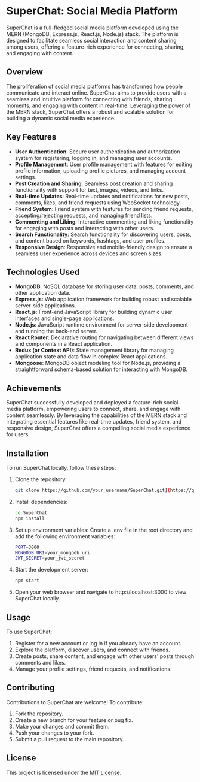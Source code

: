 # SuperChat: Social Media Platform

SuperChat is a full-fledged social media platform developed using the MERN (MongoDB, Express.js, React.js, Node.js) stack. The platform is designed to facilitate seamless social interaction and content sharing among users, offering a feature-rich experience for connecting, sharing, and engaging with content.

## Overview

The proliferation of social media platforms has transformed how people communicate and interact online. SuperChat aims to provide users with a seamless and intuitive platform for connecting with friends, sharing moments, and engaging with content in real-time. Leveraging the power of the MERN stack, SuperChat offers a robust and scalable solution for building a dynamic social media experience.

## Key Features

- **User Authentication**: Secure user authentication and authorization system for registering, logging in, and managing user accounts.
- **Profile Management**: User profile management with features for editing profile information, uploading profile pictures, and managing account settings.
- **Post Creation and Sharing**: Seamless post creation and sharing functionality with support for text, images, videos, and links.
- **Real-time Updates**: Real-time updates and notifications for new posts, comments, likes, and friend requests using WebSocket technology.
- **Friend System**: Friend system with features for sending friend requests, accepting/rejecting requests, and managing friend lists.
- **Commenting and Liking**: Interactive commenting and liking functionality for engaging with posts and interacting with other users.
- **Search Functionality**: Search functionality for discovering users, posts, and content based on keywords, hashtags, and user profiles.
- **Responsive Design**: Responsive and mobile-friendly design to ensure a seamless user experience across devices and screen sizes.

## Technologies Used

- **MongoDB**: NoSQL database for storing user data, posts, comments, and other application data.
- **Express.js**: Web application framework for building robust and scalable server-side applications.
- **React.js**: Front-end JavaScript library for building dynamic user interfaces and single-page applications.
- **Node.js**: JavaScript runtime environment for server-side development and running the back-end server.
- **React Router**: Declarative routing for navigating between different views and components in a React application.
- **Redux (or Context API)**: State management library for managing application state and data flow in complex React applications.
- **Mongoose**: MongoDB object modeling tool for Node.js, providing a straightforward schema-based solution for interacting with MongoDB.

## Achievements

SuperChat successfully developed and deployed a feature-rich social media platform, empowering users to connect, share, and engage with content seamlessly. By leveraging the capabilities of the MERN stack and integrating essential features like real-time updates, friend system, and responsive design, SuperChat offers a compelling social media experience for users.

## Installation

To run SuperChat locally, follow these steps:

1. Clone the repository:
   ```sh
   git clone https://github.com/your_username/SuperChat.git](https://github.com/Sinchan1717/SuperChat.git
2. Install dependencies:
   ```sh
   cd SuperChat
   npm install
3. Set up environment variables:
   Create a .env file in the root directory and add the following environment variables:
   ```sh
   PORT=3000
   MONGODB_URI=your_mongodb_uri
   JWT_SECRET=your_jwt_secret
4. Start the development server:
   ```sh
   npm start
5. Open your web browser and navigate to http://localhost:3000 to view SuperChat locally.

## Usage
To use SuperChat:

1. Register for a new account or log in if you already have an account.
2. Explore the platform, discover users, and connect with friends.
3. Create posts, share content, and engage with other users' posts through comments and likes.
4. Manage your profile settings, friend requests, and notifications.

## Contributing
Contributions to SuperChat are welcome! To contribute:

1. Fork the repository.
2. Create a new branch for your feature or bug fix.
3. Make your changes and commit them.
4. Push your changes to your fork.
5. Submit a pull request to the main repository.

## License

This project is licensed under the [MIT License](LICENSE).
   


